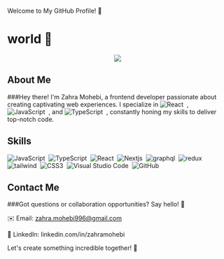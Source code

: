 Welcome to My GitHub Profile! 🚀
# world 👋

<p align="center" width='25rem'>
  <img src="https://image.lexica.art/full_jpg/0bf3310a-e2aa-4a7e-80a8-4b03f1a48e65">
</p>

## About Me

###Hey there! I'm Zahra Mohebi, a frontend developer passionate about creating captivating web experiences. I specialize in ![React](https://img.shields.io/badge/-React-05122A?style=flat&logo=react)&nbsp;
, ![JavaScript](https://img.shields.io/badge/-JavaScript-05122A?style=flat&logo=javascript)&nbsp;
, and ![TypeScript](https://img.shields.io/badge/-TypeScript-05122A?style=flat&logo=TypeScript)&nbsp;
, constantly honing my skills to deliver top-notch code.

## Skills
![JavaScript](https://img.shields.io/badge/-JavaScript-05122A?style=flat&logo=javascript)&nbsp;
![TypeScript](https://img.shields.io/badge/-TypeScript-05122A?style=flat&logo=TypeScript)&nbsp;
![React](https://img.shields.io/badge/-React-05122A?style=flat&logo=react)&nbsp;
![Nextjs](https://camo.githubusercontent.com/1bd05d7da561a69c3850a6d63722508ecd814df1c38e866dc65c9d08828093bc/68747470733a2f2f696d672e736869656c64732e696f2f62616467652f4e6578742d626c61636b3f7374796c653d666c61742d737175617265266c6f676f3d6e6578742e6a73266c6f676f436f6c6f723d7768697465)&nbsp;
![graphql](https://camo.githubusercontent.com/aac4dfe091eba5c647fe2eb7108eb6698df87ca28942a7434b913729eb4b56d7/68747470733a2f2f696d672e736869656c64732e696f2f62616467652f2d41706f6c6c6f4772617068514c2d3331314338373f7374796c653d666c61742d737175617265266c6f676f3d61706f6c6c6f2d6772617068716c)&nbsp;
![redux](https://camo.githubusercontent.com/81b05edd9f3aabfc958de8db18e4a6b83f5d1bd633f78e285ff9dea3aca15bd0/68747470733a2f2f696d672e736869656c64732e696f2f62616467652f72656475782d2532333539336438382e7376673f7374796c653d666c61742d737175617265266c6f676f3d7265647578266c6f676f436f6c6f723d7768697465)&nbsp;
![tailwind](https://camo.githubusercontent.com/3f40d252ab4a94f5cbd3aa36a538633f1ae64a75f9444d0e0fa2b5b07f5af6eb/68747470733a2f2f696d672e736869656c64732e696f2f62616467652f7461696c77696e646373732d2532333338423241432e7376673f7374796c653d666c61742d737175617265266c6f676f3d7461696c77696e642d637373266c6f676f436f6c6f723d7768697465)&nbsp;
![CSS3](https://img.shields.io/badge/-CSS3-05122A?style=flat&logo=CSS3&logoColor=1572B6)&nbsp;
![Visual Studio Code](https://img.shields.io/badge/-Visual%20Studio%20Code-05122A?style=flat&logo=visual-studio-code&logoColor=007ACC)&nbsp;
![GitHub](https://img.shields.io/badge/-GitHub-05122A?style=flat&logo=github)&nbsp;

## Contact Me
###Got questions or collaboration opportunities? Say hello! 🌟

✉️ Email: zahra.mohebi996@gmail.com

💼 LinkedIn:  linkedin.com/in/zahramohebi

Let's create something incredible together! 🎉

